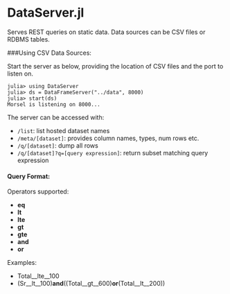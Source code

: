 DataServer.jl
=============

Serves REST queries on static data. Data sources can be CSV files or RDBMS tables.

###Using CSV Data Sources:

Start the server as below, providing the location of CSV files and the port to listen on.
````
julia> using DataServer
julia> ds = DataFrameServer("../data", 8000)
julia> start(ds)
Morsel is listening on 8000...
````

The server can be accessed with:
- `/list`: list hosted dataset names
- `/meta/[dataset]`: provides column names, types, num rows etc.
- `/q/[dataset]`: dump all rows
- `/q/[dataset]?q=[query expression]`: return subset matching query expression

#### Query Format:
Operators supported:
- __eq__ 
- __lt__ 
- __lte__ 
- __gt__ 
- __gte__ 
- __and__ 
- __or__ 

Examples:
- Total__lte__100
- (Sr__lt__100)__and__((Total__gt__600)__or__(Total__lt__200))

